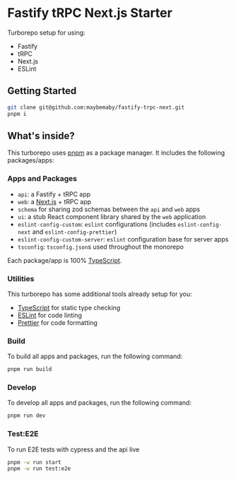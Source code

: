 # Fastify tRPC Next.js Starter

Turborepo setup for using:
- Fastify
- tRPC
- Next.js
- ESLint

## Getting Started
```bash
git clone git@github.com:maybemaby/fastify-trpc-next.git
pnpm i
```

## What's inside?

This turborepo uses [pnpm](https://pnpm.io) as a package manager. It includes the following packages/apps:

### Apps and Packages

- `api`: a Fastify + tRPC app
- `web`: a [Next.js](https://nextjs.org/) + tRPC app
- `schema` for sharing zod schemas between the `api` and `web` apps
- `ui`: a stub React component library shared by the `web` application
- `eslint-config-custom`: `eslint` configurations (includes `eslint-config-next` and `eslint-config-prettier`)
- `eslint-config-custom-server`: `eslint` configuration base for server apps
- `tsconfig`: `tsconfig.json`s used throughout the monorepo


Each package/app is 100% [TypeScript](https://www.typescriptlang.org/).

### Utilities

This turborepo has some additional tools already setup for you:

- [TypeScript](https://www.typescriptlang.org/) for static type checking
- [ESLint](https://eslint.org/) for code linting
- [Prettier](https://prettier.io) for code formatting

### Build

To build all apps and packages, run the following command:

```bash
pnpm run build
```

### Develop

To develop all apps and packages, run the following command:

```bash
pnpm run dev
```
### Test:E2E

To run E2E tests with cypress and the api live

```bash
pnpm -w run start
pnpm -w run test:e2e
```